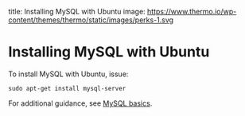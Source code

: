 title: Installing MySQL with Ubuntu
image: https://www.thermo.io/wp-content/themes/thermo/static/images/perks-1.svg

# Installing MySQL with Ubuntu
To install MySQL with Ubuntu, issue:
```
sudo apt-get install mysql-server
```
For additional guidance, see [MySQL basics](https://www.thermo.io/how-to/databases/mysql-basics).
